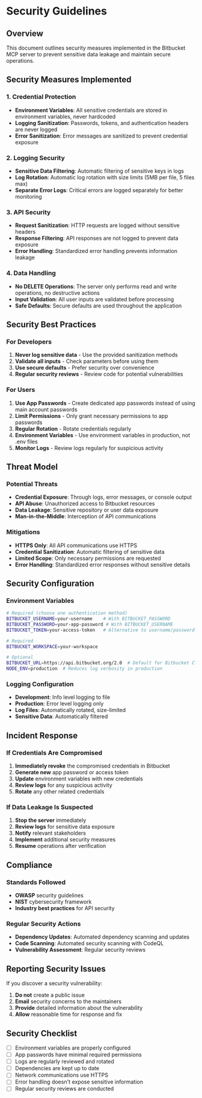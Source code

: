 # Security Guidelines

## Overview

This document outlines security measures implemented in the Bitbucket MCP server to prevent sensitive data leakage and maintain secure operations.

## Security Measures Implemented

### 1. Credential Protection

-   **Environment Variables**: All sensitive credentials are stored in environment variables, never hardcoded
-   **Logging Sanitization**: Passwords, tokens, and authentication headers are never logged
-   **Error Sanitization**: Error messages are sanitized to prevent credential exposure

### 2. Logging Security

-   **Sensitive Data Filtering**: Automatic filtering of sensitive keys in logs
-   **Log Rotation**: Automatic log rotation with size limits (5MB per file, 5 files max)
-   **Separate Error Logs**: Critical errors are logged separately for better monitoring

### 3. API Security

-   **Request Sanitization**: HTTP requests are logged without sensitive headers
-   **Response Filtering**: API responses are not logged to prevent data exposure
-   **Error Handling**: Standardized error handling prevents information leakage

### 4. Data Handling

-   **No DELETE Operations**: The server only performs read and write operations, no destructive actions
-   **Input Validation**: All user inputs are validated before processing
-   **Safe Defaults**: Secure defaults are used throughout the application

## Security Best Practices

### For Developers

1. **Never log sensitive data** - Use the provided sanitization methods
2. **Validate all inputs** - Check parameters before using them
3. **Use secure defaults** - Prefer security over convenience
4. **Regular security reviews** - Review code for potential vulnerabilities

### For Users

1. **Use App Passwords** - Create dedicated app passwords instead of using main account passwords
2. **Limit Permissions** - Only grant necessary permissions to app passwords
3. **Regular Rotation** - Rotate credentials regularly
4. **Environment Variables** - Use environment variables in production, not .env files
5. **Monitor Logs** - Review logs regularly for suspicious activity

## Threat Model

### Potential Threats

-   **Credential Exposure**: Through logs, error messages, or console output
-   **API Abuse**: Unauthorized access to Bitbucket resources
-   **Data Leakage**: Sensitive repository or user data exposure
-   **Man-in-the-Middle**: Interception of API communications

### Mitigations

-   **HTTPS Only**: All API communications use HTTPS
-   **Credential Sanitization**: Automatic filtering of sensitive data
-   **Limited Scope**: Only necessary permissions are requested
-   **Error Handling**: Standardized error responses without sensitive details

## Security Configuration

### Environment Variables

```bash
# Required (choose one authentication method)
BITBUCKET_USERNAME=your-username    # With BITBUCKET_PASSWORD
BITBUCKET_PASSWORD=your-app-password # With BITBUCKET_USERNAME
BITBUCKET_TOKEN=your-access-token   # Alternative to username/password

# Required
BITBUCKET_WORKSPACE=your-workspace

# Optional
BITBUCKET_URL=https://api.bitbucket.org/2.0  # Default for Bitbucket Cloud
NODE_ENV=production  # Reduces log verbosity in production
```

### Logging Configuration

-   **Development**: Info level logging to file
-   **Production**: Error level logging only
-   **Log Files**: Automatically rotated, size-limited
-   **Sensitive Data**: Automatically filtered

## Incident Response

### If Credentials Are Compromised

1. **Immediately revoke** the compromised credentials in Bitbucket
2. **Generate new** app password or access token
3. **Update** environment variables with new credentials
4. **Review logs** for any suspicious activity
5. **Rotate** any other related credentials

### If Data Leakage Is Suspected

1. **Stop the server** immediately
2. **Review logs** for sensitive data exposure
3. **Notify** relevant stakeholders
4. **Implement** additional security measures
5. **Resume** operations after verification

## Compliance

### Standards Followed

-   **OWASP** security guidelines
-   **NIST** cybersecurity framework
-   **Industry best practices** for API security

### Regular Security Actions

-   **Dependency Updates**: Automated dependency scanning and updates
-   **Code Scanning**: Automated security scanning with CodeQL
-   **Vulnerability Assessment**: Regular security reviews

## Reporting Security Issues

If you discover a security vulnerability:

1. **Do not** create a public issue
2. **Email** security concerns to the maintainers
3. **Provide** detailed information about the vulnerability
4. **Allow** reasonable time for response and fix

## Security Checklist

-   [ ] Environment variables are properly configured
-   [ ] App passwords have minimal required permissions
-   [ ] Logs are regularly reviewed and rotated
-   [ ] Dependencies are kept up to date
-   [ ] Network communications use HTTPS
-   [ ] Error handling doesn't expose sensitive information
-   [ ] Regular security reviews are conducted
